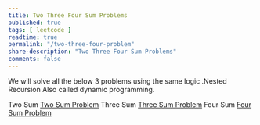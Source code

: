 ```yaml
---
title: Two Three Four Sum Problems
published: true
tags: [ leetcode ]
readtime: true
permalink: "/two-three-four-problem"
share-description: "Two Three Four Sum Problems"
comments: false
---
```


We will solve all the below 3 problems using the same logic .Nested Recursion Also called dynamic programming.

Two Sum [Two Sum Problem](https://leetcode.com/problems/two-sum/description/) 
Three Sum [Three Sum Problem](https://leetcode.com/problems/3sum/description/) 
Four Sum [Four Sum Problem](https://leetcode.com/problems/4sum/description/) 
